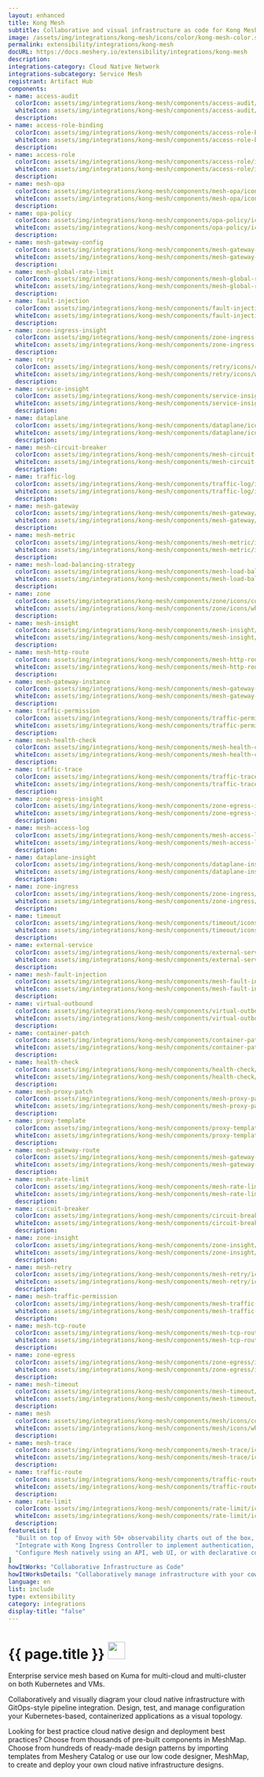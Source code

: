 ```yaml
---
layout: enhanced
title: Kong Mesh
subtitle: Collaborative and visual infrastructure as code for Kong Mesh
image: /assets/img/integrations/kong-mesh/icons/color/kong-mesh-color.svg
permalink: extensibility/integrations/kong-mesh
docURL: https://docs.meshery.io/extensibility/integrations/kong-mesh
description: 
integrations-category: Cloud Native Network
integrations-subcategory: Service Mesh
registrant: Artifact Hub
components: 
- name: access-audit
  colorIcon: assets/img/integrations/kong-mesh/components/access-audit/icons/color/access-audit-color.svg
  whiteIcon: assets/img/integrations/kong-mesh/components/access-audit/icons/white/access-audit-white.svg
  description: 
- name: access-role-binding
  colorIcon: assets/img/integrations/kong-mesh/components/access-role-binding/icons/color/access-role-binding-color.svg
  whiteIcon: assets/img/integrations/kong-mesh/components/access-role-binding/icons/white/access-role-binding-white.svg
  description: 
- name: access-role
  colorIcon: assets/img/integrations/kong-mesh/components/access-role/icons/color/access-role-color.svg
  whiteIcon: assets/img/integrations/kong-mesh/components/access-role/icons/white/access-role-white.svg
  description: 
- name: mesh-opa
  colorIcon: assets/img/integrations/kong-mesh/components/mesh-opa/icons/color/mesh-opa-color.svg
  whiteIcon: assets/img/integrations/kong-mesh/components/mesh-opa/icons/white/mesh-opa-white.svg
  description: 
- name: opa-policy
  colorIcon: assets/img/integrations/kong-mesh/components/opa-policy/icons/color/opa-policy-color.svg
  whiteIcon: assets/img/integrations/kong-mesh/components/opa-policy/icons/white/opa-policy-white.svg
  description: 
- name: mesh-gateway-config
  colorIcon: assets/img/integrations/kong-mesh/components/mesh-gateway-config/icons/color/mesh-gateway-config-color.svg
  whiteIcon: assets/img/integrations/kong-mesh/components/mesh-gateway-config/icons/white/mesh-gateway-config-white.svg
  description: 
- name: mesh-global-rate-limit
  colorIcon: assets/img/integrations/kong-mesh/components/mesh-global-rate-limit/icons/color/mesh-global-rate-limit-color.svg
  whiteIcon: assets/img/integrations/kong-mesh/components/mesh-global-rate-limit/icons/white/mesh-global-rate-limit-white.svg
  description: 
- name: fault-injection
  colorIcon: assets/img/integrations/kong-mesh/components/fault-injection/icons/color/fault-injection-color.svg
  whiteIcon: assets/img/integrations/kong-mesh/components/fault-injection/icons/white/fault-injection-white.svg
  description: 
- name: zone-ingress-insight
  colorIcon: assets/img/integrations/kong-mesh/components/zone-ingress-insight/icons/color/zone-ingress-insight-color.svg
  whiteIcon: assets/img/integrations/kong-mesh/components/zone-ingress-insight/icons/white/zone-ingress-insight-white.svg
  description: 
- name: retry
  colorIcon: assets/img/integrations/kong-mesh/components/retry/icons/color/retry-color.svg
  whiteIcon: assets/img/integrations/kong-mesh/components/retry/icons/white/retry-white.svg
  description: 
- name: service-insight
  colorIcon: assets/img/integrations/kong-mesh/components/service-insight/icons/color/service-insight-color.svg
  whiteIcon: assets/img/integrations/kong-mesh/components/service-insight/icons/white/service-insight-white.svg
  description: 
- name: dataplane
  colorIcon: assets/img/integrations/kong-mesh/components/dataplane/icons/color/dataplane-color.svg
  whiteIcon: assets/img/integrations/kong-mesh/components/dataplane/icons/white/dataplane-white.svg
  description: 
- name: mesh-circuit-breaker
  colorIcon: assets/img/integrations/kong-mesh/components/mesh-circuit-breaker/icons/color/mesh-circuit-breaker-color.svg
  whiteIcon: assets/img/integrations/kong-mesh/components/mesh-circuit-breaker/icons/white/mesh-circuit-breaker-white.svg
  description: 
- name: traffic-log
  colorIcon: assets/img/integrations/kong-mesh/components/traffic-log/icons/color/traffic-log-color.svg
  whiteIcon: assets/img/integrations/kong-mesh/components/traffic-log/icons/white/traffic-log-white.svg
  description: 
- name: mesh-gateway
  colorIcon: assets/img/integrations/kong-mesh/components/mesh-gateway/icons/color/mesh-gateway-color.svg
  whiteIcon: assets/img/integrations/kong-mesh/components/mesh-gateway/icons/white/mesh-gateway-white.svg
  description: 
- name: mesh-metric
  colorIcon: assets/img/integrations/kong-mesh/components/mesh-metric/icons/color/mesh-metric-color.svg
  whiteIcon: assets/img/integrations/kong-mesh/components/mesh-metric/icons/white/mesh-metric-white.svg
  description: 
- name: mesh-load-balancing-strategy
  colorIcon: assets/img/integrations/kong-mesh/components/mesh-load-balancing-strategy/icons/color/mesh-load-balancing-strategy-color.svg
  whiteIcon: assets/img/integrations/kong-mesh/components/mesh-load-balancing-strategy/icons/white/mesh-load-balancing-strategy-white.svg
  description: 
- name: zone
  colorIcon: assets/img/integrations/kong-mesh/components/zone/icons/color/zone-color.svg
  whiteIcon: assets/img/integrations/kong-mesh/components/zone/icons/white/zone-white.svg
  description: 
- name: mesh-insight
  colorIcon: assets/img/integrations/kong-mesh/components/mesh-insight/icons/color/mesh-insight-color.svg
  whiteIcon: assets/img/integrations/kong-mesh/components/mesh-insight/icons/white/mesh-insight-white.svg
  description: 
- name: mesh-http-route
  colorIcon: assets/img/integrations/kong-mesh/components/mesh-http-route/icons/color/mesh-http-route-color.svg
  whiteIcon: assets/img/integrations/kong-mesh/components/mesh-http-route/icons/white/mesh-http-route-white.svg
  description: 
- name: mesh-gateway-instance
  colorIcon: assets/img/integrations/kong-mesh/components/mesh-gateway-instance/icons/color/mesh-gateway-instance-color.svg
  whiteIcon: assets/img/integrations/kong-mesh/components/mesh-gateway-instance/icons/white/mesh-gateway-instance-white.svg
  description: 
- name: traffic-permission
  colorIcon: assets/img/integrations/kong-mesh/components/traffic-permission/icons/color/traffic-permission-color.svg
  whiteIcon: assets/img/integrations/kong-mesh/components/traffic-permission/icons/white/traffic-permission-white.svg
  description: 
- name: mesh-health-check
  colorIcon: assets/img/integrations/kong-mesh/components/mesh-health-check/icons/color/mesh-health-check-color.svg
  whiteIcon: assets/img/integrations/kong-mesh/components/mesh-health-check/icons/white/mesh-health-check-white.svg
  description: 
- name: traffic-trace
  colorIcon: assets/img/integrations/kong-mesh/components/traffic-trace/icons/color/traffic-trace-color.svg
  whiteIcon: assets/img/integrations/kong-mesh/components/traffic-trace/icons/white/traffic-trace-white.svg
  description: 
- name: zone-egress-insight
  colorIcon: assets/img/integrations/kong-mesh/components/zone-egress-insight/icons/color/zone-egress-insight-color.svg
  whiteIcon: assets/img/integrations/kong-mesh/components/zone-egress-insight/icons/white/zone-egress-insight-white.svg
  description: 
- name: mesh-access-log
  colorIcon: assets/img/integrations/kong-mesh/components/mesh-access-log/icons/color/mesh-access-log-color.svg
  whiteIcon: assets/img/integrations/kong-mesh/components/mesh-access-log/icons/white/mesh-access-log-white.svg
  description: 
- name: dataplane-insight
  colorIcon: assets/img/integrations/kong-mesh/components/dataplane-insight/icons/color/dataplane-insight-color.svg
  whiteIcon: assets/img/integrations/kong-mesh/components/dataplane-insight/icons/white/dataplane-insight-white.svg
  description: 
- name: zone-ingress
  colorIcon: assets/img/integrations/kong-mesh/components/zone-ingress/icons/color/zone-ingress-color.svg
  whiteIcon: assets/img/integrations/kong-mesh/components/zone-ingress/icons/white/zone-ingress-white.svg
  description: 
- name: timeout
  colorIcon: assets/img/integrations/kong-mesh/components/timeout/icons/color/timeout-color.svg
  whiteIcon: assets/img/integrations/kong-mesh/components/timeout/icons/white/timeout-white.svg
  description: 
- name: external-service
  colorIcon: assets/img/integrations/kong-mesh/components/external-service/icons/color/external-service-color.svg
  whiteIcon: assets/img/integrations/kong-mesh/components/external-service/icons/white/external-service-white.svg
  description: 
- name: mesh-fault-injection
  colorIcon: assets/img/integrations/kong-mesh/components/mesh-fault-injection/icons/color/mesh-fault-injection-color.svg
  whiteIcon: assets/img/integrations/kong-mesh/components/mesh-fault-injection/icons/white/mesh-fault-injection-white.svg
  description: 
- name: virtual-outbound
  colorIcon: assets/img/integrations/kong-mesh/components/virtual-outbound/icons/color/virtual-outbound-color.svg
  whiteIcon: assets/img/integrations/kong-mesh/components/virtual-outbound/icons/white/virtual-outbound-white.svg
  description: 
- name: container-patch
  colorIcon: assets/img/integrations/kong-mesh/components/container-patch/icons/color/container-patch-color.svg
  whiteIcon: assets/img/integrations/kong-mesh/components/container-patch/icons/white/container-patch-white.svg
  description: 
- name: health-check
  colorIcon: assets/img/integrations/kong-mesh/components/health-check/icons/color/health-check-color.svg
  whiteIcon: assets/img/integrations/kong-mesh/components/health-check/icons/white/health-check-white.svg
  description: 
- name: mesh-proxy-patch
  colorIcon: assets/img/integrations/kong-mesh/components/mesh-proxy-patch/icons/color/mesh-proxy-patch-color.svg
  whiteIcon: assets/img/integrations/kong-mesh/components/mesh-proxy-patch/icons/white/mesh-proxy-patch-white.svg
  description: 
- name: proxy-template
  colorIcon: assets/img/integrations/kong-mesh/components/proxy-template/icons/color/proxy-template-color.svg
  whiteIcon: assets/img/integrations/kong-mesh/components/proxy-template/icons/white/proxy-template-white.svg
  description: 
- name: mesh-gateway-route
  colorIcon: assets/img/integrations/kong-mesh/components/mesh-gateway-route/icons/color/mesh-gateway-route-color.svg
  whiteIcon: assets/img/integrations/kong-mesh/components/mesh-gateway-route/icons/white/mesh-gateway-route-white.svg
  description: 
- name: mesh-rate-limit
  colorIcon: assets/img/integrations/kong-mesh/components/mesh-rate-limit/icons/color/mesh-rate-limit-color.svg
  whiteIcon: assets/img/integrations/kong-mesh/components/mesh-rate-limit/icons/white/mesh-rate-limit-white.svg
  description: 
- name: circuit-breaker
  colorIcon: assets/img/integrations/kong-mesh/components/circuit-breaker/icons/color/circuit-breaker-color.svg
  whiteIcon: assets/img/integrations/kong-mesh/components/circuit-breaker/icons/white/circuit-breaker-white.svg
  description: 
- name: zone-insight
  colorIcon: assets/img/integrations/kong-mesh/components/zone-insight/icons/color/zone-insight-color.svg
  whiteIcon: assets/img/integrations/kong-mesh/components/zone-insight/icons/white/zone-insight-white.svg
  description: 
- name: mesh-retry
  colorIcon: assets/img/integrations/kong-mesh/components/mesh-retry/icons/color/mesh-retry-color.svg
  whiteIcon: assets/img/integrations/kong-mesh/components/mesh-retry/icons/white/mesh-retry-white.svg
  description: 
- name: mesh-traffic-permission
  colorIcon: assets/img/integrations/kong-mesh/components/mesh-traffic-permission/icons/color/mesh-traffic-permission-color.svg
  whiteIcon: assets/img/integrations/kong-mesh/components/mesh-traffic-permission/icons/white/mesh-traffic-permission-white.svg
  description: 
- name: mesh-tcp-route
  colorIcon: assets/img/integrations/kong-mesh/components/mesh-tcp-route/icons/color/mesh-tcp-route-color.svg
  whiteIcon: assets/img/integrations/kong-mesh/components/mesh-tcp-route/icons/white/mesh-tcp-route-white.svg
  description: 
- name: zone-egress
  colorIcon: assets/img/integrations/kong-mesh/components/zone-egress/icons/color/zone-egress-color.svg
  whiteIcon: assets/img/integrations/kong-mesh/components/zone-egress/icons/white/zone-egress-white.svg
  description: 
- name: mesh-timeout
  colorIcon: assets/img/integrations/kong-mesh/components/mesh-timeout/icons/color/mesh-timeout-color.svg
  whiteIcon: assets/img/integrations/kong-mesh/components/mesh-timeout/icons/white/mesh-timeout-white.svg
  description: 
- name: mesh
  colorIcon: assets/img/integrations/kong-mesh/components/mesh/icons/color/mesh-color.svg
  whiteIcon: assets/img/integrations/kong-mesh/components/mesh/icons/white/mesh-white.svg
  description: 
- name: mesh-trace
  colorIcon: assets/img/integrations/kong-mesh/components/mesh-trace/icons/color/mesh-trace-color.svg
  whiteIcon: assets/img/integrations/kong-mesh/components/mesh-trace/icons/white/mesh-trace-white.svg
  description: 
- name: traffic-route
  colorIcon: assets/img/integrations/kong-mesh/components/traffic-route/icons/color/traffic-route-color.svg
  whiteIcon: assets/img/integrations/kong-mesh/components/traffic-route/icons/white/traffic-route-white.svg
  description: 
- name: rate-limit
  colorIcon: assets/img/integrations/kong-mesh/components/rate-limit/icons/color/rate-limit-color.svg
  whiteIcon: assets/img/integrations/kong-mesh/components/rate-limit/icons/white/rate-limit-white.svg
  description: 
featureList: [
  "Built on top of Envoy with 50+ observability charts out of the box, you can collect metrics, traces and logs of all L4-L7 traffic.",
  "Integrate with Kong Ingress Controller to implement authentication, transformations, and other functionalities across Kubernetes clusters with zero downtime.",
  "Configure Mesh natively using an API, web UI, or with declarative configuration to manage updates via your CI/CD pipelines."
]
howItWorks: "Collaborative Infrastructure as Code"
howItWorksDetails: "Collaboratively manage infrastructure with your coworkers synchronously sharing the same designs."
language: en
list: include
type: extensibility
category: integrations
display-title: "false"
---
```

<h1>{{ page.title }} <img src="{{ page.image }}" style="width: 35px; height: 35px;" /></h1>

<p>
Enterprise service mesh based on Kuma for multi-cloud and multi-cluster on both Kubernetes and VMs.
</p>
<p>
    Collaboratively and visually diagram your cloud native infrastructure with GitOps-style pipeline integration. Design, test, and manage configuration your Kubernetes-based, containerized applications as a visual topology.
</p>
<p>
    Looking for best practice cloud native design and deployment best practices? Choose from thousands of pre-built components in MeshMap. Choose from hundreds of ready-made design patterns by importing templates from Meshery Catalog or use our low code designer, MeshMap, to create and deploy your own cloud native infrastructure designs.
</p>
